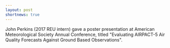 ```yaml
---
layout: post
shortnews: true
---
```


John Perkins (2017 REU intern) gave a poster presentation at American Meteorological Society Annual Conference, titled "Evaluating AIRPACT-5 Air Quality Forecasts Against Ground Based Observations". 
